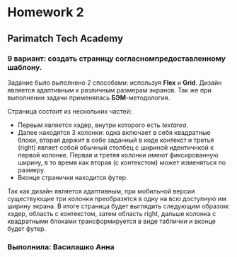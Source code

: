 # Homework 2

## Parimatch Tech Academy

### 9 вариант: создать страницу согласномпредоставленному шаблону.

Задание было выполнено 2 способами: используя **Flex** и **Grid**. Дизайн является адаптивным к различным размерам экранов.
Так же при выполнении задачи применялась **БЭМ**-методология.

Страница состоит из нескольких частей: 
- Первым является хэдер, внутри которого есть *textarea*. 
- Далее находятся 3 колонки: одна включает в себя квадратные блоки, вторая держит в себе заданный в коде контекст и третья (right) являет собой обычный столбец с шириной идентичнкой к первой колонке. Первая и третяя колонки имеют фиксированную ширину, в то время как вторая (с контекстом) может изменяться по размеру.
- Вконце странички находится футер.

Так как дизайн является адаптивным, при мобильной версии существующие три колонки преобразятся в одну на всю доступную им ширину экрана. В итоге страница будет выглядить следующим образом: хэдер, область с контекстом, затем область right, дальше колонка с квадратными блоками трансформируется в виде таблички и вконце будет футер.

### Выполнила: Василашко Анна